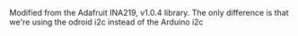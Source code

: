 Modified from the Adafruit INA219, v1.0.4 library. The only difference is that we're using the odroid i2c instead of the Arduino i2c
